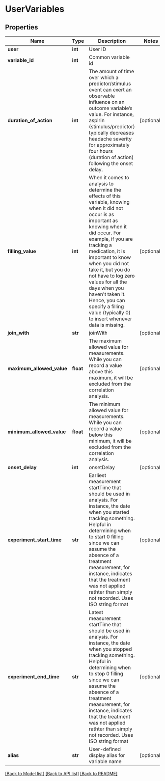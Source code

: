 # UserVariables

## Properties
Name | Type | Description | Notes
------------ | ------------- | ------------- | -------------
**user** | **int** | User ID | 
**variable_id** | **int** | Common variable id | 
**duration_of_action** | **int** | The amount of time over which a predictor/stimulus event can exert an observable influence on an outcome variable’s value. For instance, aspirin (stimulus/predictor) typically decreases headache severity for approximately four hours (duration of action) following the onset delay. | [optional] 
**filling_value** | **int** | When it comes to analysis to determine the effects of this variable, knowing when it did not occur is as important as knowing when it did occur. For example, if you are tracking a medication, it is important to know when you did not take it, but you do not have to log zero values for all the days when you haven&#39;t taken it. Hence, you can specify a filling value (typically 0) to insert whenever data is missing. | [optional] 
**join_with** | **str** | joinWith | [optional] 
**maximum_allowed_value** | **float** | The maximum allowed value for measurements. While you can record a value above this maximum, it will be excluded from the correlation analysis. | [optional] 
**minimum_allowed_value** | **float** | The minimum allowed value for measurements. While you can record a value below this minimum, it will be excluded from the correlation analysis. | [optional] 
**onset_delay** | **int** | onsetDelay | [optional] 
**experiment_start_time** | **str** | Earliest measurement startTime that should be used in analysis. For instance, the date when you started tracking something.  Helpful in determining when to start 0 filling since we can assume the absence of a treatment measurement, for instance, indicates that the treatment was not applied rathter than simply not recorded.  Uses ISO string format | [optional] 
**experiment_end_time** | **str** | Latest measurement startTime that should be used in analysis. For instance, the date when you stopped tracking something.  Helpful in determining when to stop 0 filling since we can assume the absence of a treatment measurement, for instance, indicates that the treatment was not applied rathter than simply not recorded.   Uses ISO string format | [optional] 
**alias** | **str** | User-defined display alias for variable name | [optional] 

[[Back to Model list]](../README.md#documentation-for-models) [[Back to API list]](../README.md#documentation-for-api-endpoints) [[Back to README]](../README.md)


